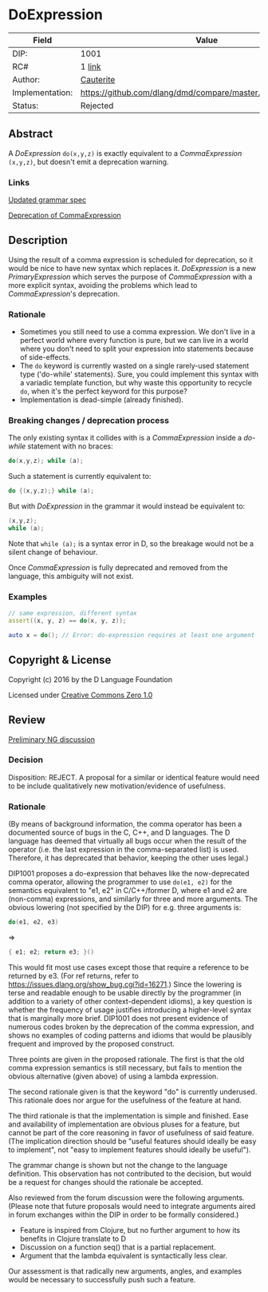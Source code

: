 # DoExpression

| Field           | Value                                                           |
|-----------------|-----------------------------------------------------------------|
| DIP:            | 1001                                                            |
| RC#             | 1 [link][rclink]                                                |
| Author:         | [Cauterite](https://github.com/Cauterite)                       |
| Implementation: | https://github.com/dlang/dmd/compare/master...Cauterite:doExpr0 |
| Status:         | Rejected                                                        |

[rclink]: https://github.com/dlang/DIPs/tree/16f0f0f5915483c55bf38a6844a8717308923a70/DIPs/DIP1001.md

## Abstract

A *DoExpression* `do(x,y,z)` is exactly equivalent to a *CommaExpression* `(x,y,z)`, but
doesn't emit a deprecation warning.

### Links

[Updated grammar spec](https://github.com/dlang/dlang.org/compare/master...Cauterite:patch-1)

[Deprecation of CommaExpression](https://dlang.org/deprecate.html#Using%20the%20result%20of%20a%20comma%20expression)

## Description

Using the result of a comma expression is scheduled for deprecation, so it would be
nice to have new syntax which replaces it. *DoExpression* is a new *PrimaryExpression*
which serves the purpose of *CommaExpression* with a more explicit syntax, avoiding
the problems which lead to *CommaExpression*'s deprecation.

### Rationale

- Sometimes you still need to use a comma expression. We don't live in a perfect world where every function is pure,
but we can live in a world where you don't need to split your expression into statements because of side-effects.
- The `do` keyword is currently wasted on a single rarely-used statement type ('do-while' statements).
Sure, you could implement this syntax with a variadic template function,
but why waste this opportunity to recycle `do`, when it's the perfect keyword for this purpose?
- Implementation is dead-simple (already finished).

### Breaking changes / deprecation process

The only existing syntax it collides with is a *CommaExpression* inside a *do-while* statement with no braces:
```d
do(x,y,z); while (a);
```
Such a statement is currently equivalent to:
```d
do {(x,y,z);} while (a);
```
But with *DoExpression* in the grammar it would instead be equivalent to:
```d
(x,y,z);
while (a);
```
Note that `while (a);` is a syntax error in D, so the breakage would not be a silent change of behaviour.

Once *CommaExpression* is fully deprecated and removed from the language, this
ambiguity will not exist.

### Examples

```d
// same expression, different syntax
assert((x, y, z) == do(x, y, z));

auto x = do(); // Error: do-expression requires at least one argument
```

## Copyright & License

Copyright (c) 2016 by the D Language Foundation

Licensed under [Creative Commons Zero 1.0](https://creativecommons.org/publicdomain/zero/1.0/legalcode.txt)

## Review

[Preliminary NG discussion](http://forum.dlang.org/post/nqem7g$1hm6$1@digitalmars.com)

### Decision

Disposition: REJECT. A proposal for a similar or identical feature would need
to be include qualitatively new motivation/evidence of usefulness.

### Rationale

(By means of background information, the comma operator has been a documented
source of bugs in the C, C++, and D languages. The D language has deemed that
virtually all bugs occur when the result of the operator (i.e. the last
expression in the comma-separated list) is used. Therefore, it has deprecated
that behavior, keeping the other uses legal.)

DIP1001 proposes a do-expression that behaves like the now-deprecated comma
operator, allowing the programmer to use `do(e1, e2)` for the semantics
equivalent to "e1, e2" in C/C++/former D, where e1 and e2 are (non-comma)
expressions, and similarly for three and more arguments. The obvious lowering
(not specified by the DIP) for e.g. three arguments is:

```D
do(e1, e2, e3)
```
=>
```D
{ e1; e2; return e3; }()
```

This would fit most use cases except those that require a reference to be
returned by e3. (For ref returns, refer to
https://issues.dlang.org/show_bug.cgi?id=16271.) Since the lowering is terse
and readable enough to be usable directly by the programmer (in addition to a
variety of other context-dependent idioms), a key question is whether the
frequency of usage justifies introducing a higher-level syntax that is
marginally more brief. DIP1001 does not present evidence of numerous codes
broken by the deprecation of the comma expression, and shows no examples of
coding patterns and idioms that would be plausibly frequent and improved by the
proposed construct.

Three points are given in the proposed rationale. The first is that the old
comma expression semantics is still necessary, but fails to mention the obvious
alternative (given above) of using a lambda expression.

The second rationale given is that the keyword "do" is currently underused.
This rationale does nor argue for the usefulness of the feature at hand.

The third rationale is that the implementation is simple and finished. Ease and
availability of implementation are obvious pluses for a feature, but cannot be
part of the core reasoning in favor of usefulness of said feature. (The
implication direction should be "useful features should ideally be easy to
implement", not "easy to implement features should ideally be useful").

The grammar change is shown but not the change to the language definition. This
observation has not contributed to the decision, but would be a request for
changes should the rationale be accepted.

Also reviewed from the forum discussion were the following arguments. (Please
note that future proposals would need to integrate arguments aired in forum
exchanges within the DIP in order to be formally considered.)

- Feature is inspired from Clojure, but no further argument to how its benefits
  in Clojure translate to D
- Discussion on a function seq() that is a partial replacement.
- Argument that the lambda equivalent is syntactically less clear.

Our assessment is that radically new arguments, angles, and examples would be
necessary to successfully push such a feature.
